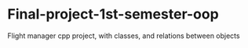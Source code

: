 # Final-project-1st-semester-oop
Flight manager cpp project, with classes, and relations between objects

